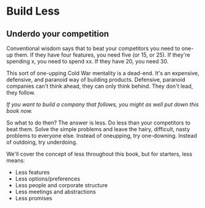Build Less
==========

Underdo your competition
------------------------

Conventional wisdom says that to beat your competitors you need to
one-up them. If they have four features, you need five (or 15, or 25).
If they're spending x, you need to spend xx. If they have 20, you need
30.

This sort of one-upping Cold War mentality is a dead-end. It's an
expensive, defensive, and paranoid way of building products. Defensive,
paranoid companies can't think ahead, they can only think behind. They
don't lead, they follow.

*If you want to build a company that follows, you might as well put down
this book now.*

So what to do then? The answer is less. Do less than your competitors to
beat them. Solve the simple problems and leave the hairy, difficult,
nasty problems to everyone else. Instead of oneupping, try one-downing.
Instead of outdoing, try underdoing.

We'll cover the concept of less throughout this book, but for starters,
less means:

-   Less features
-   Less options/preferences
-   Less people and corporate structure
-   Less meetings and abstractions
-   Less promises
